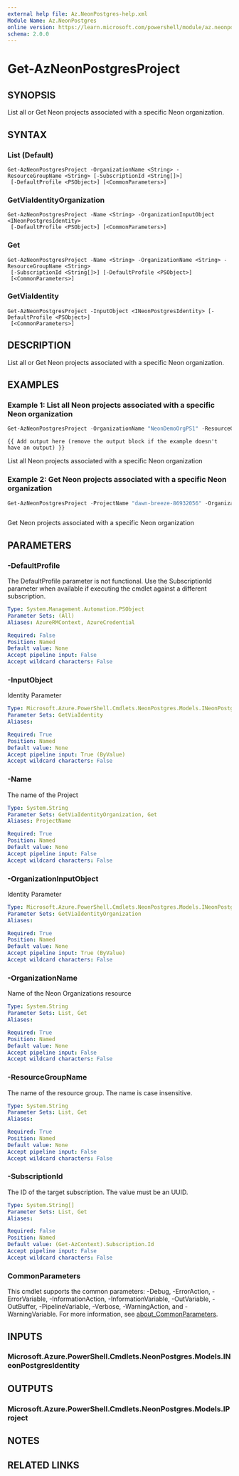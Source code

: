 ```yaml
---
external help file: Az.NeonPostgres-help.xml
Module Name: Az.NeonPostgres
online version: https://learn.microsoft.com/powershell/module/az.neonpostgres/get-azneonpostgresproject
schema: 2.0.0
---
```


# Get-AzNeonPostgresProject

## SYNOPSIS

List all or Get Neon projects associated with a specific Neon organization.

## SYNTAX

### List (Default)

```
Get-AzNeonPostgresProject -OrganizationName <String> -ResourceGroupName <String> [-SubscriptionId <String[]>]
 [-DefaultProfile <PSObject>] [<CommonParameters>]
```

### GetViaIdentityOrganization

```
Get-AzNeonPostgresProject -Name <String> -OrganizationInputObject <INeonPostgresIdentity>
 [-DefaultProfile <PSObject>] [<CommonParameters>]
```

### Get

```
Get-AzNeonPostgresProject -Name <String> -OrganizationName <String> -ResourceGroupName <String>
 [-SubscriptionId <String[]>] [-DefaultProfile <PSObject>]
 [<CommonParameters>]
```

### GetViaIdentity

```
Get-AzNeonPostgresProject -InputObject <INeonPostgresIdentity> [-DefaultProfile <PSObject>]
 [<CommonParameters>]
```

## DESCRIPTION

List all or Get Neon projects associated with a specific Neon organization.

## EXAMPLES

### Example 1: List all Neon projects associated with a specific Neon organization

```powershell
Get-AzNeonPostgresProject -OrganizationName "NeonDemoOrgPS1" -ResourceGroupName "neonrg" -SubscriptionId "00000000-0000-0000-0000-000000000000"
```

```output
{{ Add output here (remove the output block if the example doesn't have an output) }}
```

List all Neon projects associated with a specific Neon organization

### Example 2: Get Neon projects associated with a specific Neon organization

```powershell
Get-AzNeonPostgresProject -ProjectName "dawn-breeze-86932056" -OrganizationName "NeonDemoOrgPS1" -ResourceGroupName "neonrg" -SubscriptionId "00000000-0000-0000-0000-000000000000"
```

```output
```

Get Neon projects associated with a specific Neon organization

## PARAMETERS

### -DefaultProfile

The DefaultProfile parameter is not functional.
Use the SubscriptionId parameter when available if executing the cmdlet against a different subscription.

```yaml
Type: System.Management.Automation.PSObject
Parameter Sets: (All)
Aliases: AzureRMContext, AzureCredential

Required: False
Position: Named
Default value: None
Accept pipeline input: False
Accept wildcard characters: False
```

### -InputObject

Identity Parameter

```yaml
Type: Microsoft.Azure.PowerShell.Cmdlets.NeonPostgres.Models.INeonPostgresIdentity
Parameter Sets: GetViaIdentity
Aliases:

Required: True
Position: Named
Default value: None
Accept pipeline input: True (ByValue)
Accept wildcard characters: False
```

### -Name

The name of the Project

```yaml
Type: System.String
Parameter Sets: GetViaIdentityOrganization, Get
Aliases: ProjectName

Required: True
Position: Named
Default value: None
Accept pipeline input: False
Accept wildcard characters: False
```

### -OrganizationInputObject

Identity Parameter

```yaml
Type: Microsoft.Azure.PowerShell.Cmdlets.NeonPostgres.Models.INeonPostgresIdentity
Parameter Sets: GetViaIdentityOrganization
Aliases:

Required: True
Position: Named
Default value: None
Accept pipeline input: True (ByValue)
Accept wildcard characters: False
```

### -OrganizationName

Name of the Neon Organizations resource

```yaml
Type: System.String
Parameter Sets: List, Get
Aliases:

Required: True
Position: Named
Default value: None
Accept pipeline input: False
Accept wildcard characters: False
```

### -ResourceGroupName

The name of the resource group.
The name is case insensitive.

```yaml
Type: System.String
Parameter Sets: List, Get
Aliases:

Required: True
Position: Named
Default value: None
Accept pipeline input: False
Accept wildcard characters: False
```

### -SubscriptionId

The ID of the target subscription.
The value must be an UUID.

```yaml
Type: System.String[]
Parameter Sets: List, Get
Aliases:

Required: False
Position: Named
Default value: (Get-AzContext).Subscription.Id
Accept pipeline input: False
Accept wildcard characters: False
```

### CommonParameters

This cmdlet supports the common parameters: -Debug, -ErrorAction, -ErrorVariable, -InformationAction, -InformationVariable, -OutVariable, -OutBuffer, -PipelineVariable, -Verbose, -WarningAction, and -WarningVariable. For more information, see [about_CommonParameters](http://go.microsoft.com/fwlink/?LinkID=113216).

## INPUTS

### Microsoft.Azure.PowerShell.Cmdlets.NeonPostgres.Models.INeonPostgresIdentity

## OUTPUTS

### Microsoft.Azure.PowerShell.Cmdlets.NeonPostgres.Models.IProject

## NOTES

## RELATED LINKS
